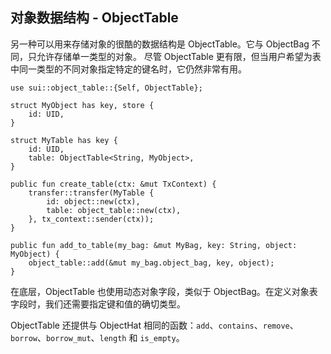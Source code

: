 ## 对象数据结构 - ObjectTable

另一种可以用来存储对象的很酷的数据结构是 ObjectTable。它与 ObjectBag 不同，只允许存储单一类型的对象。
尽管 ObjectTable 更有限，但当用户希望为表中同一类型的不同对象指定特定的键名时，它仍然非常有用。

```move
use sui::object_table::{Self, ObjectTable};

struct MyObject has key, store {
    id: UID,
}

struct MyTable has key {
    id: UID,
    table: ObjectTable<String, MyObject>,
}

public fun create_table(ctx: &mut TxContext) {
    transfer::transfer(MyTable {
        id: object::new(ctx),
        table: object_table::new(ctx),
    }, tx_context::sender(ctx));
}

public fun add_to_table(my_bag: &mut MyBag, key: String, object: MyObject) {
    object_table::add(&mut my_bag.object_bag, key, object);
}
```

在底层，ObjectTable 也使用动态对象字段，类似于 ObjectBag。在定义对象表字段时，我们还需要指定键和值的确切类型。

ObjectTable 还提供与 ObjectHat 相同的函数：`add`、`contains`、`remove`、`borrow`、`borrow_mut`、`length` 和 `is_empty`。